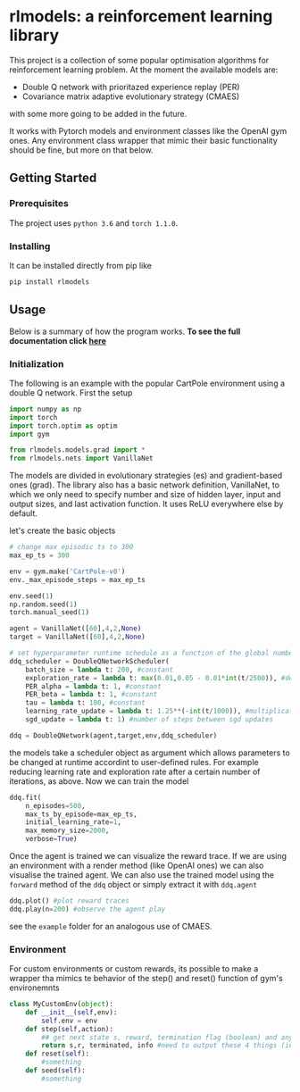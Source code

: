 # rlmodels: a reinforcement learning library

This project is a collection of some popular optimisation algorithms for reinforcement learning problem. At the moment the available models are:

* Double Q network with prioritazed experience replay (PER)
* Covariance matrix adaptive evolutionary strategy (CMAES)

with some more going to be added in the future.

It works with Pytorch models and environment classes like the OpenAI gym ones. Any environment class wrapper that mimic their basic functionality should be fine, but more on that below.

## Getting Started

### Prerequisites

The project uses ```python 3.6``` and ```torch 1.1.0```.

### Installing

It can be installed directly from pip like 
```bash
pip install rlmodels
```

## Usage

Below is a summary of how the program works. **To see the full documentation click [here](https://nestorsag.github.io/rlmodels/index.html#package)**

### Initialization

The following is an example with the popular CartPole environment using a double Q network. First the setup

```python
import numpy as np
import torch
import torch.optim as optim
import gym

from rlmodels.models.grad import *
from rlmodels.nets import VanillaNet
```

The models are divided in evolutionary strategies (es) and gradient-based ones (grad). The library also has a basic network definition, VanillaNet, to which we only need to specify number and size of hidden layer, input and output sizes, and last activation function. It uses ReLU everywhere else by default.

let's create the basic objects 

```python
# change max episodic ts to 300
max_ep_ts = 300

env = gym.make('CartPole-v0')
env._max_episode_steps = max_ep_ts

env.seed(1)
np.random.seed(1)
torch.manual_seed(1)

agent = VanillaNet([60],4,2,None)
target = VanillaNet([60],4,2,None)

# set hyperparameter runtime schedule as a function of the global number of timesteps
ddq_scheduler = DoubleQNetworkScheduler(
	batch_size = lambda t: 200, #constant
	exploration_rate = lambda t: max(0.01,0.05 - 0.01*int(t/2500)), #decrease exploration down to 1% after 10,000 steps
	PER_alpha = lambda t: 1, #constant
	PER_beta = lambda t: 1, #constant
	tau = lambda t: 100, #constant
	learning_rate_update = lambda t: 1.25**(-int(t/1000)), #multiplicative update. decrease step size every 2,500 steps,
	sgd_update = lambda t: 1) #number of steps between sgd updates

ddq = DoubleQNetwork(agent,target,env,ddq_scheduler)

```

the models take a scheduler object as argument which allows parameters to be changed at runtime accordint to user-defined rules. For example reducing learning rate and exploration rate after a certain number of iterations, as above. Now we can train the model

```python
ddq.fit(
	n_episodes=500,
	max_ts_by_episode=max_ep_ts,
	initial_learning_rate=1,
	max_memory_size=2000,
	verbose=True)
```

Once the agent is trained we can visualize the reward trace. If we are using an environment with a render method (like OpenAI ones) we can also visualise the trained agent. We can also use the trained model using the ```forward``` method of the ```ddq``` object or simply extract it with ```ddq.agent```

```python
ddq.plot() #plot reward traces
ddq.play(n=200) #observe the agent play
```

see the ```example``` folder for an analogous use of CMAES.

### Environment
For custom environments or custom rewards, its possible to make a wrapper tha mimics te behavior of the step() and reset() function of gym's environemnts
```python
class MyCustomEnv(object):
	def __init__(self,env):
		self.env = env
	def step(self,action):
		## get next state s, reward, termination flag (boolean) and any additional info
		return s,r, terminated, info #need to output these 4 things (info can be None)
	def reset(self):
		#something
	def seed(self):
		#something
```
